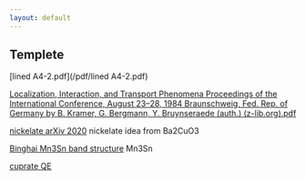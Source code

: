```yaml
---
layout: default
---
```


## Templete



[lined A4-2.pdf](/pdf/lined A4-2.pdf)

[Localization, Interaction, and Transport Phenomena Proceedings of the International Conference, August 23–28, 1984 Braunschweig, Fed. Rep. of Germany by B. Kramer, G. Bergmann, Y. Bruynseraede (auth.) (z-lib.org).pdf](/pdf/disorder.pdf)

[nickelate arXiv 2020](/pdf/nickelate-Ba2CuO3-arXiv-2020.pdf) nickelate idea from Ba2CuO3

[Binghai Mn3Sn band structure](/pdf/Binghai-NPJ-2017.pdf) Mn3Sn


[cuprate QE](/pdf/yamamoto2007.pdf)